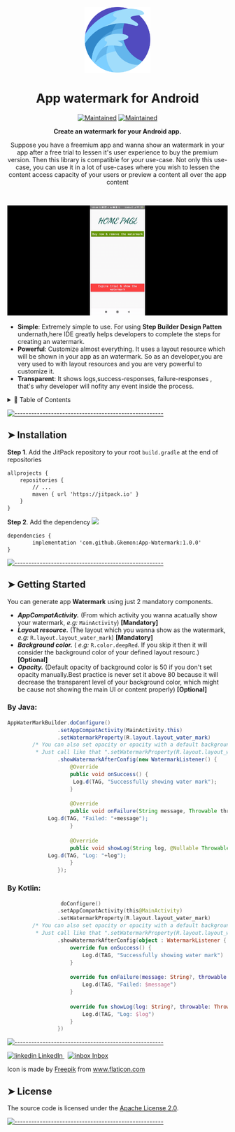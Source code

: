 <!-- ⚠️ This README has been generated from the file(s) "blueprint.md" link - https://github.com/andreasbm/readme ⚠️--><p align="center">
  <img src="https://github.com/Gkemon/App-Watermark/blob/master/water%20mark.png" alt="Logo" width="150" height="150"  />
</p>
<h1 align="center">App watermark for Android</h1>
 <p align="center">
		<a href="https://github.com/Gkemon/App-Watermark"><img alt="Maintained" src="https://img.shields.io/badge/Maintained%3F-yes-green.svg" height="20"/></a>
	<a href="https://github.com/Gkemon/App-Watermark"><img alt="Maintained" src="https://cdn.rawgit.com/sindresorhus/awesome/d7305f38d29fed78fa85652e3a63e154dd8e8829/media/badge.svg" height="20"/></a>
	</p>

<p align="center">
  <b>Create an watermark for your Android app.</b></br>
  <p align="center">Suppose you have a freemium app and wanna show an watermark in your app after a free trial to lessen it's user experience to buy the premium version. Then this library is compatible for your use-case. Not only this use-case, you can use it in a lot of use-cases where you wish to lessen the content access capacity of your users or preview a content all over the app content<p>
</p>

<br />


<p align="center">
  <img src="https://github.com/Gkemon/App-Watermark/blob/master/watermark.gif" alt="Demo" width="800" /> 
</p>

* **Simple**: Extremely simple to use. For using <b>Step Builder Design Patten</b> undernath,here IDE greatly helps developers to complete the steps for creating an watermark.
* **Powerful**: Customize almost everything. It uses a layout resource which will be shown in your app as an watermark. So as an developer,you are very used to with layout resources and you are very powerful to customize it.
* **Transparent**: It shows logs,success-responses, failure-responses , that's why developer will nofity any event inside the process. 

<details>
<summary>📖 Table of Contents</summary>
<br />

[![-----------------------------------------------------](https://raw.githubusercontent.com/andreasbm/readme/master/assets/lines/colored.png)](#table-of-contents)

## ➤ Table of Contents

* [➤ Installation](#-installation)
* [➤ Getting Started](#-getting-started)
* [➤ License](#-license)
</details>


[![-----------------------------------------------------](https://raw.githubusercontent.com/andreasbm/readme/master/assets/lines/colored.png)](#installation)

## ➤ Installation

**Step 1**. Add the JitPack repository to your root ```build.gradle``` at the end of repositories
```
allprojects {
    repositories {
        // ...
        maven { url 'https://jitpack.io' }
    }
}
```

**Step 2**. Add the dependency [![](https://jitpack.io/v/Gkemon/App-Watermark.svg)](https://jitpack.io/#Gkemon/App-Watermark)
```
dependencies {
        implementation 'com.github.Gkemon:App-Watermark:1.0.0'
}
```	
[![-----------------------------------------------------](https://raw.githubusercontent.com/andreasbm/readme/master/assets/lines/colored.png)](#getting-started-quick)



## ➤ Getting Started

You can generate app <b>Watermark</b> using just 2 mandatory components.
* <b><i>AppCompatActivity.</i></b> (From which activity you wanna acatually show your watermark, <i>e.g:</i> ```MainActivity```) **[Mandatory]**
* <b><i>Layout resource.</i></b> (The layout which you wanna show as the watermark, <i>e.g:</i> ```R.layout.layout_water_mark```) **[Mandatory]**
* <b><i>Background color.</i></b> ( <i>e.g:</i> ```R.color.deepRed```. If you skip it then it will consider the background color of your defined layout resourc.) **[Optional]**
* <b><i>Opacity.</i></b> (Default opacity of background color is 50 if you don't set opacity manually.Best practice is never set it above 80 because it will decrease the transparent level of your background color, which might be cause not showing the main UI or content properly) **[Optional]**
</i></b>


### By Java:


```java
AppWaterMarkBuilder.doConfigure()
                .setAppCompatActivity(MainActivity.this)
                .setWatermarkProperty(R.layout.layout_water_mark)
		/* You can also set opacity or opacity with a default background color.
		 * Just call like that ".setWatermarkProperty(R.layout.layout_water_mark, 40, R.color.colorAccent)" */
                .showWatermarkAfterConfig(new WatermarkListener() {
                    @Override
                    public void onSuccess() {
                     Log.d(TAG, "Successfully showing water mark");
                    }

                    @Override
                    public void onFailure(String message, Throwable throwable) {
		     Log.d(TAG, "Failed: "+message");
                    }

                    @Override
                    public void showLog(String log, @Nullable Throwable throwable) {
 		     Log.d(TAG, "Log: "+log");
                    }
                });
```

### By Kotlin:

```kotlin
                 doConfigure()
                .setAppCompatActivity(this@MainActivity)
                .setWatermarkProperty(R.layout.layout_water_mark)
		/* You can also set opacity or opacity with a default background color.
		 * Just call like that ".setWatermarkProperty(R.layout.layout_water_mark, 40, R.color.colorAccent)" */
                .showWatermarkAfterConfig(object : WatermarkListener {
                    override fun onSuccess() {
                        Log.d(TAG, "Successfully showing water mark")
                    }

                    override fun onFailure(message: String?, throwable: Throwable?) {
                        Log.d(TAG, "Failed: $message")
                    }

                    override fun showLog(log: String?, throwable: Throwable?) {
                        Log.d(TAG, "Log: $log")
                    }
                })
```
[![-----------------------------------------------------](https://raw.githubusercontent.com/andreasbm/readme/master/assets/lines/colored.png)](#templates)

<p>
  <a href="https://www.linkedin.com/in/md-golam-kibria-emon-0301b7104/" rel="nofollow noreferrer">
    <img src="https://i.stack.imgur.com/gVE0j.png" alt="linkedin"> LinkedIn
  </a> &nbsp; 
  <a href="emon.info2013@gmail.com">
   <img width="20" src="https://user-images.githubusercontent.com/5141132/50740364-7ea80880-1217-11e9-8faf-2348e31beedd.png" alt="inbox"> Inbox
  </a>
</p>

<div>Icon is made by <a href="https://www.flaticon.com/authors/freepik" title="Freepik">Freepik</a> from <a href="https://www.flaticon.com/" title="Flaticon">www.flaticon.com</a></div>


## ➤ License

The source code is licensed under the [Apache License 2.0](https://github.com/Gkemon/App-Watermark/blob/master/LICENSE). 


[![-----------------------------------------------------](https://raw.githubusercontent.com/andreasbm/readme/master/assets/lines/colored.png)](#license)


